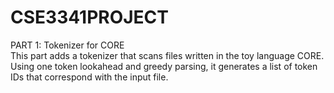 # CSE3341PROJECT   
PART 1: Tokenizer for CORE   
This part adds a tokenizer that scans files written in the toy language CORE. Using one token lookahead and greedy parsing, it generates a list of token IDs that correspond with the input file.
